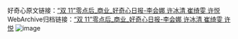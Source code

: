 好奇心原文链接：[“双 11”零点后_商业_好奇心日报-李会娜 许冰清 崔绮雯 许悦](https://www.qdaily.com/articles/3660.html)
WebArchive归档链接：[“双 11”零点后_商业_好奇心日报-李会娜 许冰清 崔绮雯 许悦](http://web.archive.org/web/20170429045012/http://www.qdaily.com:80/articles/3660.html)
![image](http://ww3.sinaimg.cn/large/007d5XDpgy1g3vcwic6fij30u0942qv6)